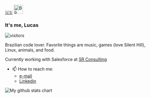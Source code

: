 <a href="#">🇺🇸</a>
<a href="https://github.com/snlucas/snlucas/blob/main/README_BR.md"><img src="https://emojipedia-us.s3.dualstack.us-west-1.amazonaws.com/thumbs/120/apple/285/flag-brazil_1f1e7-1f1f7.png" alt="BR" width="30px"></a>


### It's me, Lucas
![visitors](https://visitor-badge.laobi.icu/badge?page_id=snlucas.visitor-badge)

Brazilian code lover. Favorite things are music, games (love Silent Hill), Linux, animals, and food. 

Currently working with Salesforce at [SR Consulting](https://srconsulting.io/)<br>

- 📫 How to reach me:
  - [e-mail](mailto:lucas.lambda.101@gmail.com)
  - [Linkedin](https://www.linkedin.com/in/sn-lucas/)


<img src="https://github-readme-stats.vercel.app/api?username=snlucas&&show_icons=true&title_color=d11b54&icon_color=a8066a&text_color=37d368&bg_color=191919" alt="My github stats chart">
